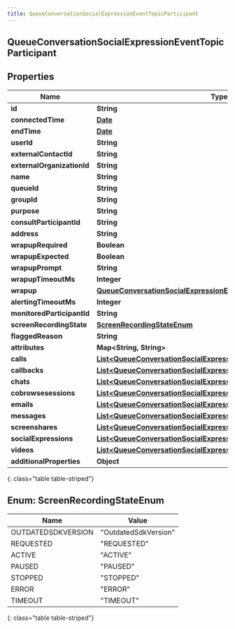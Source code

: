 ```yaml
---
title: QueueConversationSocialExpressionEventTopicParticipant
---
```

## QueueConversationSocialExpressionEventTopicParticipant


## Properties

| Name | Type | Description | Notes |
| ------------ | ------------- | ------------- | ------------- |
| **id** | **String** |  |  [optional] |
| **connectedTime** | [**Date**](Date.html) |  |  [optional] |
| **endTime** | [**Date**](Date.html) |  |  [optional] |
| **userId** | **String** |  |  [optional] |
| **externalContactId** | **String** |  |  [optional] |
| **externalOrganizationId** | **String** |  |  [optional] |
| **name** | **String** |  |  [optional] |
| **queueId** | **String** |  |  [optional] |
| **groupId** | **String** |  |  [optional] |
| **purpose** | **String** |  |  [optional] |
| **consultParticipantId** | **String** |  |  [optional] |
| **address** | **String** |  |  [optional] |
| **wrapupRequired** | **Boolean** |  |  [optional] |
| **wrapupExpected** | **Boolean** |  |  [optional] |
| **wrapupPrompt** | **String** |  |  [optional] |
| **wrapupTimeoutMs** | **Integer** |  |  [optional] |
| **wrapup** | [**QueueConversationSocialExpressionEventTopicWrapup**](QueueConversationSocialExpressionEventTopicWrapup.html) |  |  [optional] |
| **alertingTimeoutMs** | **Integer** |  |  [optional] |
| **monitoredParticipantId** | **String** |  |  [optional] |
| **screenRecordingState** | [**ScreenRecordingStateEnum**](#ScreenRecordingStateEnum) |  |  [optional] |
| **flaggedReason** | **String** |  |  [optional] |
| **attributes** | **Map&lt;String, String&gt;** |  |  [optional] |
| **calls** | [**List&lt;QueueConversationSocialExpressionEventTopicCall&gt;**](QueueConversationSocialExpressionEventTopicCall.html) |  |  [optional] |
| **callbacks** | [**List&lt;QueueConversationSocialExpressionEventTopicCallback&gt;**](QueueConversationSocialExpressionEventTopicCallback.html) |  |  [optional] |
| **chats** | [**List&lt;QueueConversationSocialExpressionEventTopicChat&gt;**](QueueConversationSocialExpressionEventTopicChat.html) |  |  [optional] |
| **cobrowsesessions** | [**List&lt;QueueConversationSocialExpressionEventTopicCobrowse&gt;**](QueueConversationSocialExpressionEventTopicCobrowse.html) |  |  [optional] |
| **emails** | [**List&lt;QueueConversationSocialExpressionEventTopicEmail&gt;**](QueueConversationSocialExpressionEventTopicEmail.html) |  |  [optional] |
| **messages** | [**List&lt;QueueConversationSocialExpressionEventTopicMessage&gt;**](QueueConversationSocialExpressionEventTopicMessage.html) |  |  [optional] |
| **screenshares** | [**List&lt;QueueConversationSocialExpressionEventTopicScreenshare&gt;**](QueueConversationSocialExpressionEventTopicScreenshare.html) |  |  [optional] |
| **socialExpressions** | [**List&lt;QueueConversationSocialExpressionEventTopicSocialExpression&gt;**](QueueConversationSocialExpressionEventTopicSocialExpression.html) |  |  [optional] |
| **videos** | [**List&lt;QueueConversationSocialExpressionEventTopicVideo&gt;**](QueueConversationSocialExpressionEventTopicVideo.html) |  |  [optional] |
| **additionalProperties** | **Object** |  |  [optional] |
{: class="table table-striped"}


<a name="ScreenRecordingStateEnum"></a>

## Enum: ScreenRecordingStateEnum

| Name | Value |
| ---- | ----- |
| OUTDATEDSDKVERSION | &quot;OutdatedSdkVersion&quot; |
| REQUESTED | &quot;REQUESTED&quot; |
| ACTIVE | &quot;ACTIVE&quot; |
| PAUSED | &quot;PAUSED&quot; |
| STOPPED | &quot;STOPPED&quot; |
| ERROR | &quot;ERROR&quot; |
| TIMEOUT | &quot;TIMEOUT&quot; |
{: class="table table-striped"}



